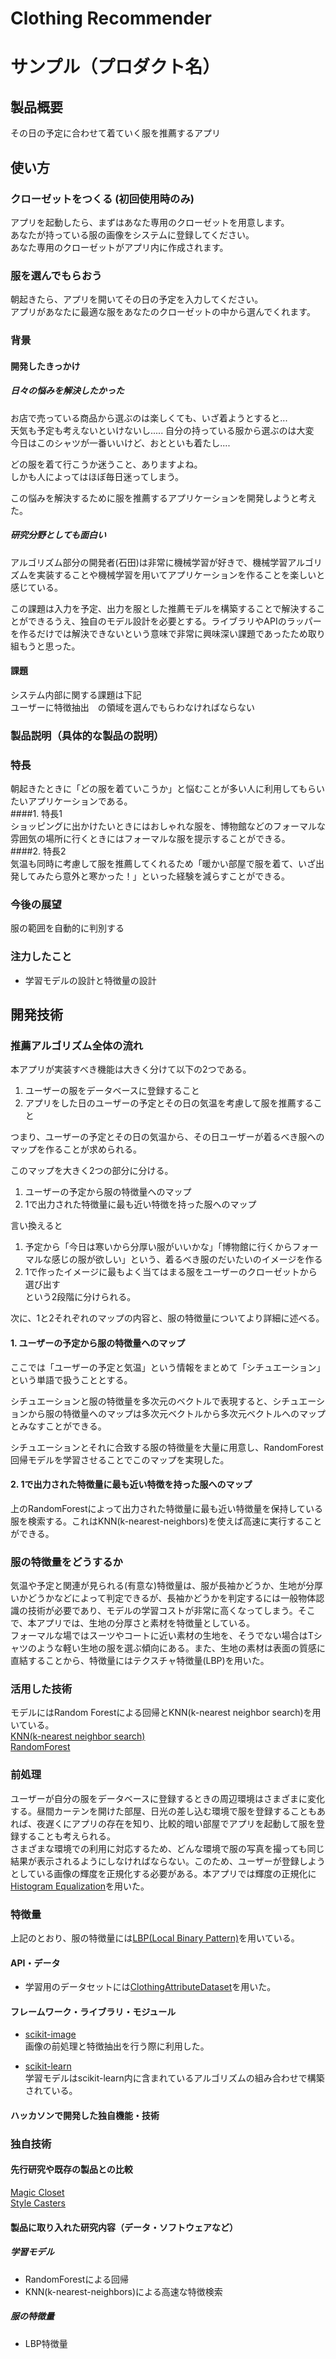 Clothing Recommender  
====================  
  
# サンプル（プロダクト名）  
## 製品概要  
その日の予定に合わせて着ていく服を推薦するアプリ  
  
  
## 使い方  
### クローゼットをつくる  (初回使用時のみ)  
アプリを起動したら、まずはあなた専用のクローゼットを用意します。  
あなたが持っている服の画像をシステムに登録してください。  
あなた専用のクローゼットがアプリ内に作成されます。  
  
### 服を選んでもらおう  
朝起きたら、アプリを開いてその日の予定を入力してください。  
アプリがあなたに最適な服をあなたのクローゼットの中から選んでくれます。  
  
  
### 背景  
#### 開発したきっかけ  
##### 日々の悩みを解決したかった  
お店で売っている商品から選ぶのは楽しくても、いざ着ようとすると...    
天気も予定も考えないといけないし..... 自分の持っている服から選ぶのは大変     
今日はこのシャツが一番いいけど、おとといも着たし....    
  
どの服を着て行こうか迷うこと、ありますよね。  
しかも人によってはほぼ毎日迷ってしまう。  
  
この悩みを解決するために服を推薦するアプリケーションを開発しようと考えた。  
  
##### 研究分野としても面白い  
アルゴリズム部分の開発者(石田)は非常に機械学習が好きで、機械学習アルゴリズムを実装することや機械学習を用いてアプリケーションを作ることを楽しいと感じている。  
  
この課題は入力を予定、出力を服とした推薦モデルを構築することで解決することができるうえ、独自のモデル設計を必要とする。ライブラリやAPIのラッパーを作るだけでは解決できないという意味で非常に興味深い課題であったため取り組もうと思った。  
  
#### 課題  
システム内部に関する課題は下記  
ユーザーに特徴抽出　の領域を選んでもらわなければならない  
  
  
### 製品説明（具体的な製品の説明）  
### 特長  
朝起きたときに「どの服を着ていこうか」と悩むことが多い人に利用してもらいたいアプリケーションである。  
####1. 特長1  
ショッピングに出かけたいときにはおしゃれな服を、博物館などのフォーマルな雰囲気の場所に行くときにはフォーマルな服を提示することができる。  
####2. 特長2  
気温も同時に考慮して服を推薦してくれるため「暖かい部屋で服を着て、いざ出発してみたら意外と寒かった！」といった経験を減らすことができる。  
  
  
### 今後の展望  
服の範囲を自動的に判別する  
  
### 注力したこと  
* 学習モデルの設計と特徴量の設計  
  
  
## 開発技術  
### 推薦アルゴリズム全体の流れ  
本アプリが実装すべき機能は大きく分けて以下の2つである。  
  
1. ユーザーの服をデータベースに登録すること  
2. アプリをした日のユーザーの予定とその日の気温を考慮して服を推薦すること   
  
つまり、ユーザーの予定とその日の気温から、その日ユーザーが着るべき服へのマップを作ることが求められる。  
  
このマップを大きく2つの部分に分ける。  
1. ユーザーの予定から服の特徴量へのマップ  
2. 1で出力された特徴量に最も近い特徴を持った服へのマップ  
  
言い換えると  
1. 予定から「今日は寒いから分厚い服がいいかな」「博物館に行くからフォーマルな感じの服が欲しい」という、着るべき服のだいたいのイメージを作る  
2. 1で作ったイメージに最もよく当てはまる服をユーザーのクローゼットから選び出す  
という2段階に分けられる。  
  
次に、1と2それぞれのマップの内容と、服の特徴量についてより詳細に述べる。  
  
  
  
#### 1. ユーザーの予定から服の特徴量へのマップ  
ここでは「ユーザーの予定と気温」という情報をまとめて「シチュエーション」という単語で扱うこととする。  
  
シチュエーションと服の特徴量を多次元のベクトルで表現すると、シチュエーションから服の特徴量へのマップは多次元ベクトルから多次元ベクトルへのマップとみなすことができる。  
  
シチュエーションとそれに合致する服の特徴量を大量に用意し、RandomForest回帰モデルを学習させることでこのマップを実現した。  
  
  
#### 2. 1で出力された特徴量に最も近い特徴を持った服へのマップ  
上のRandomForestによって出力された特徴量に最も近い特徴量を保持している服を検索する。これはKNN(k-nearest-neighbors)を使えば高速に実行することができる。  
  
  
### 服の特徴量をどうするか  
気温や予定と関連が見られる(有意な)特徴量は、服が長袖かどうか、生地が分厚いかどうかなどによって判定できるが、長袖かどうかを判定するには一般物体認識の技術が必要であり、モデルの学習コストが非常に高くなってしまう。そこで、本アプリでは、生地の分厚さと素材を特徴量としている。  
フォーマルな場ではスーツやコートに近い素材の生地を、そうでない場合はTシャツのような軽い生地の服を選ぶ傾向にある。また、生地の素材は表面の質感に直結することから、特徴量にはテクスチャ特徴量(LBP)を用いた。  
  
### 活用した技術  
モデルにはRandom Forestによる回帰とKNN(k-nearest neighbor search)を用いている。  
[KNN(k-nearest neighbor search)](http://scikit-learn.org/stable/modules/neighbors.html)  
[RandomForest](http://scikit-learn.org/stable/modules/generated/sklearn.ensemble.RandomForestRegressor.html)  
  
### 前処理  
ユーザーが自分の服をデータベースに登録するときの周辺環境はさまざまに変化する。昼間カーテンを開けた部屋、日光の差し込む環境で服を登録することもあれば、夜遅くにアプリの存在を知り、比較的暗い部屋でアプリを起動して服を登録することも考えられる。  
さまざまな環境での利用に対応するため、どんな環境で服の写真を撮っても同じ結果が表示されるようにしなければならない。このため、ユーザーが登録しようとしている画像の輝度を正規化する必要がある。本アプリでは輝度の正規化に[Histogram Equalization](scikit-image.org/docs/dev/auto_examples/plot_equalize.html)を用いた。  
  
### 特徴量  
上記のとおり、服の特徴量には[LBP(Local Binary Pattern)](http://scikit-image.org/docs/dev/auto_examples/plot_local_binary_pattern.html)を用いている。  
  
#### API・データ  
* 学習用のデータセットには[ClothingAttributeDataset](http://web.stanford.edu/~hchen2/datasets.html#clothingattributedataset)を用いた。  
  
#### フレームワーク・ライブラリ・モジュール  
* [scikit-image](http://scikit-image.org/)  
画像の前処理と特徴抽出を行う際に利用した。  
  
* [scikit-learn](http://scikit-learn.org/)  
学習モデルはscikit-learn内に含まれているアルゴリズムの組み合わせで構築されている。  
  
  
  
#### ハッカソンで開発した独自機能・技術  
### 独自技術  
#### 先行研究や既存の製品との比較  
[Magic Closet](http://www.lv-nus.org/papers/2012/magic_closet-MM12.pdf)  
[Style Casters](http://techcrunch.com/2009/10/06/geo-fashion-comes-to-the-iphone-with-stylecasters-clothing-recommendation-app)
  
  
  
#### 製品に取り入れた研究内容（データ・ソフトウェアなど）  
##### 学習モデル  
* RandomForestによる回帰  
* KNN(k-nearest-neighbors)による高速な特徴検索  
  
##### 服の特徴量  
* LBP特徴量  

